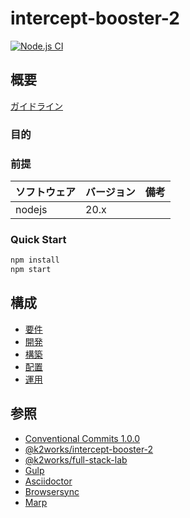 # intercept-booster-2

[![Node.js CI](https://github.com/k2works/intercept-booster-sample/actions/workflows/node.js.yml/badge.svg)](https://github.com/k2works/intercept-booster-sample/actions/workflows/node.js.yml)

## 概要

[ガイドライン](./docs/slides/PITCHME.md)

### 目的

### 前提

| ソフトウェア | バージョン | 備考 |
| :----------- |:------| :--- |
| nodejs       | 20.x  |      |

### Quick Start

```bash
npm install
npm start
```
## 構成

- [要件](./docs/req.adoc)
- [開発](./docs/dev.adoc)
- [構築](./docs/build.adoc)
- [配置](./docs/ship.adoc)
- [運用](./docs/run.adoc)

## 参照

- [Conventional Commits 1.0.0](https://www.conventionalcommits.org/ja/v1.0.0/)
- [@k2works/intercept-booster-2](https://www.npmjs.com/package/@k2works/intercept-booster-2)
- [@k2works/full-stack-lab](https://www.npmjs.com/package/@k2works/full-stack-lab)
- [Gulp](https://gulpjs.com/docs/en/getting-started/quick-start)
- [Asciidoctor](https://asciidoctor.org/)
- [Browsersync](https://browsersync.io/)
- [Marp](https://marp.app/)

